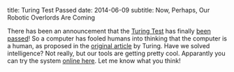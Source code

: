 title: Turing Test Passed
date: 2014-06-09
subtitle: Now, Perhaps, Our Robotic Overlords Are Coming

There has been an announcement that the [Turing Test] has finally [been passed]! So a computer has fooled humans into thinking that the computer is a human, as proposed in the  [original article] by Turing.  Have we solved intelligence?  Not really, but our tools are getting pretty cool.  Apparantly you can try the system [online here].  Let me know what you think!  


[Turing Test]:http://en.wikipedia.org/wiki/Turing_test
[been passed]: http://mashable.com/2014/06/09/computer-passes-the-turing-test/
[original article]: http://loebner.net/Prizef/TuringArticle.html
[online here]: http://default-environment-sdqm3mrmp4.elasticbeanstalk.com/

